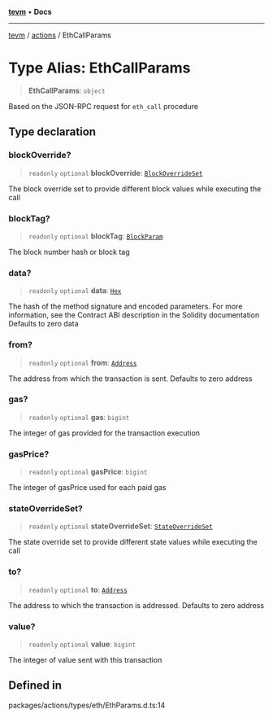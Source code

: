 [**tevm**](../../README.md) • **Docs**

***

[tevm](../../modules.md) / [actions](../README.md) / EthCallParams

# Type Alias: EthCallParams

> **EthCallParams**: `object`

Based on the JSON-RPC request for `eth_call` procedure

## Type declaration

### blockOverride?

> `readonly` `optional` **blockOverride**: [`BlockOverrideSet`](BlockOverrideSet.md)

The block override set to provide different block values while executing the call

### blockTag?

> `readonly` `optional` **blockTag**: [`BlockParam`](../../index/type-aliases/BlockParam.md)

The block number hash or block tag

### data?

> `readonly` `optional` **data**: [`Hex`](Hex.md)

The hash of the method signature and encoded parameters. For more information, see the Contract ABI description in the Solidity documentation
Defaults to zero data

### from?

> `readonly` `optional` **from**: [`Address`](Address.md)

The address from which the transaction is sent. Defaults to zero address

### gas?

> `readonly` `optional` **gas**: `bigint`

The integer of gas provided for the transaction execution

### gasPrice?

> `readonly` `optional` **gasPrice**: `bigint`

The integer of gasPrice used for each paid gas

### stateOverrideSet?

> `readonly` `optional` **stateOverrideSet**: [`StateOverrideSet`](StateOverrideSet.md)

The state override set to provide different state values while executing the call

### to?

> `readonly` `optional` **to**: [`Address`](Address.md)

The address to which the transaction is addressed. Defaults to zero address

### value?

> `readonly` `optional` **value**: `bigint`

The integer of value sent with this transaction

## Defined in

packages/actions/types/eth/EthParams.d.ts:14
